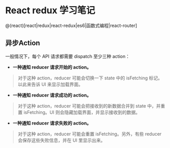 # React redux 学习笔记

@(react)[react|redux|react-redux|es6|函数式编程|react-router]

## 异步Action

一般情况下，每个 API 请求都需要 dispatch 至少三种 action：

- **一种通知 reducer 请求开始的 action。**

> 对于这种 action，reducer 可能会切换一下 state 中的 isFetching 标记。以此来告诉 UI 来显示加载界面。

- **一种通知 reducer 请求成功的 action。**

> 对于这种 action，reducer 可能会把接收到的新数据合并到 state 中，并重置 isFetching。UI 则会隐藏加载界面，并显示接收到的数据。

- **一种通知 reducer 请求失败的 action。**

> 对于这种 action，reducer 可能会重置 isFetching。另外，有些 reducer 会保存这些失败信息，并在 UI 里显示出来。
